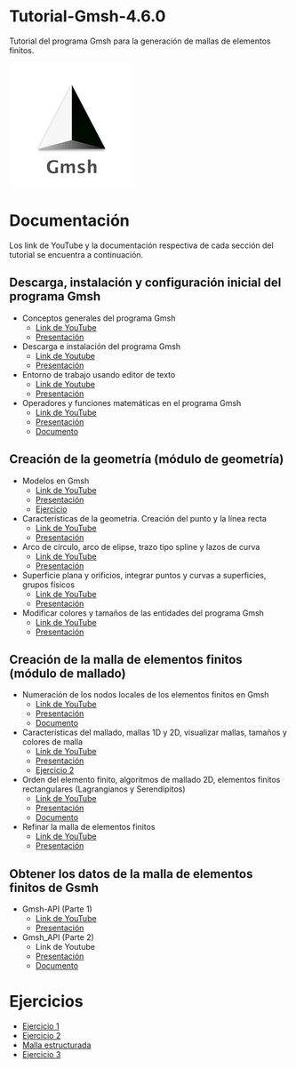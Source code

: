 # Tutorial-Gmsh-4.6.0

Tutorial del programa Gmsh para la generación de mallas de elementos finitos.

![icon_gmsh.png](Figuras/icon_gmsh.png)

# Documentación

Los link de YouTube y la documentación respectiva de cada sección del tutorial se encuentra a continuación.

## Descarga, instalación y configuración inicial del programa Gmsh

- Conceptos generales del programa Gmsh
  - [Link de YouTube](https://youtu.be/2QsVaXXPNoE)
  - [Presentación](Presentaciones/01_Conceptos_generales_de_Gmsh.pdf)
- Descarga e instalación del programa Gmsh
  - [Link de Youtube](https://youtu.be/BEkoTLlJo2k)
  - [Presentación](Presentaciones/02_Descarga_e_instalación_de_Gmsh.pdf)
- Entorno de trabajo usando editor de texto
  - [Link de Youtube](https://youtu.be/7Tl0bo0jNxw)
  - [Presentación](Presentaciones/03_Entorno_de_trabajo_editor_de_texto.pdf)
- Operadores y funciones matemáticas en el programa Gmsh
  - [Link de YouTube](https://youtu.be/3fqRG-5_K9U)
  - [Presentación](Presentaciones/04_Operadores_y_funciones_en_Gmsh_presentación.pdf)
  - [Documento](Documentos/04_Operadores_y_funciones_matemáticas_en_Gmsh_documento.pdf)


## Creación de la geometría (módulo de geometría)

- Modelos en Gmsh
  - [Link de YouTube](https://youtu.be/r5GpXITldSI)
  - [Presentación](Presentaciones/05_Modelos_en_Gmsh.pdf)
  - [Ejercicio](Ejercicios/Ejercicio_1/)
- Características de la geometría. Creación del punto y la línea recta
  - [Link de YouTube](https://youtu.be/Q06-Dr7pSwk)
  - [Presentación](Presentaciones/06_Características_geometría-creación_punto_línea_recta.pdf)
- Arco de círculo, arco de elipse, trazo tipo spline y lazos de curva
  - [Link de YouTube](https://youtu.be/vbY1QlT1-Ew)
  - [Presentación](Presentaciones/07_Arcos_círculo_elipse-trazo_spline-lazo_de_curva.pdf)
- Superficie plana y orificios, integrar puntos y curvas a superficies, grupos físicos
  - [Link de YouTube](https://youtu.be/AQAVexXId48)
  - [Presentación](Presentaciones/08_Superficie_plana-puntos_y_curvas_en_superficies-grupos_físicos.pdf)
- Modificar colores y tamaños de las entidades del programa Gmsh
  - [Link de YouTube](https://youtu.be/VN8U6gm0nmI)
  - [Presentación](Presentaciones/09_Modificar_colores_y_tamaños_en_entidades.pdf)


## Creación de la malla de elementos finitos (módulo de mallado)

- Numeración de los nodos locales de los elementos finitos en Gmsh
  - [Link de YouTube](https://youtu.be/PBLEk50VSTY)
  - [Presentación](Presentaciones/10_Numeración_nodos_elementos_finitos_presentación.pdf)
  - [Documento](Documentos/10_Numeración_nodos_elementos_finitos_documento.pdf)
- Características del mallado, mallas 1D y 2D, visualizar mallas, tamaños y colores de malla
  - [Link de YouTube](https://youtu.be/KWtD-KQPMPQ)
  - [Presentación](Presentaciones/11_Mallas_1D_2D_visualizar_tamaños_y_colores.pdf)
  - [Ejercicio 2](Ejercicios/Ejercicio_2/)
- Orden del elemento finito, algoritmos de mallado 2D, elementos finitos rectangulares (Lagrangianos y Serendípitos)
  - [Link de YouTube](https://youtu.be/Gj0fxNOh11k)
  - [Presentación](Presentaciones/12_Orden-algoritmos_mallado_2D-elementos_rectangulares.pdf)
  - [Documento](Documentos/Documentos_algoritmos_mallado/)
- Refinar la malla de elementos finitos
  - [Link de YouTube](https://youtu.be/bTFlYaX2jLY)
  - [Presentación](Presentaciones/13_Refinar_malla_de_elementos_finitos.pdf)


## Obtener los datos de la malla de elementos finitos de Gsmh

- Gmsh-API (Parte 1)
  - [Link de YouTube](https://youtu.be/jxDwQlbaSIk)
  - [Presentación](Presentaciones/14_Extraer_datos_malla_Gmsh_API_parte_1.pdf)
- Gmsh_API (Parte 2)
  - Link de Youtube
  - [Presentación](Presentaciones/14_Extraer_datos_malla_Gmsh_API_parte_2.pdf)
  - [Documento](Documentos/14_Tipos_de_elementos_en_Gmsh.pdf)
 

# Ejercicios

- [Ejercicio 1](Ejercicios/Ejercicio_1/)
- [Ejercicio 2](Ejercicios/Ejercicio_2/)
- [Malla estructurada](Ejercicios/Malla_estructurada/)
- [Ejercicio 3](Ejercicios/Ejercicio_3/)


